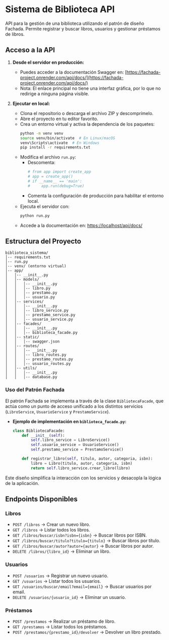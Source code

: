 # Sistema de Biblioteca API

API para la gestión de una biblioteca utilizando el patrón de diseño Fachada. Permite registrar y buscar libros, usuarios y gestionar préstamos de libros.

## Acceso a la API

1. **Desde el servidor en producción:**
   - Puedes acceder a la documentación Swagger en: [https://fachada-project.onrender.com/api/docs/](https://fachada-project.onrender.com/api/docs/)
   - Nota: El enlace principal no tiene una interfaz gráfica, por lo que no redirige a ninguna página visible.

2. **Ejecutar en local:**
   - Clona el repositorio o descarga el archivo ZIP y descomprímelo.
   - Abre el proyecto en tu editor favorito.
   - Crea un entorno virtual y activa la dependencia de los paquetes:
     ```bash
     python -m venv venv
     source venv/bin/activate  # En Linux/macOS
     venv\Scripts\activate  # En Windows
     pip install -r requirements.txt
     ```
   - Modifica el archivo `run.py`:
     - Descomenta:
       ```python
       # from app import create_app
       # app = create_app()
       # if __name__ == 'main':
       #     app.run(debug=True)
       ```
     - Comenta la configuración de producción para habilitar el entorno local.
   - Ejecuta el servidor con:
     ```bash
     python run.py
     ```
   - Accede a la documentación en: [https://localhost/api/docs/](https://localhost/api/docs/)

## Estructura del Proyecto

```
biblioteca_sistema/
│-- requirements.txt
│-- run.py
│-- venv/ (entorno virtual)
│-- app/
│   │-- __init__.py
│   │-- models/
│   │   │-- __init__.py
│   │   │-- libro.py
│   │   │-- prestamo.py
│   │   │-- usuario.py
│   │-- services/
│   │   │-- __init__.py
│   │   │-- libro_service.py
│   │   │-- prestamo_service.py
│   │   │-- usuario_service.py
│   │-- facades/
│   │   │-- __init__.py
│   │   │-- biblioteca_facade.py
│   │-- static/
│   │   │-- swagger.json
│   │-- routes/
│   │   │-- __init__.py
│   │   │-- libro_routes.py
│   │   │-- prestamo_routes.py
│   │   │-- usuario_routes.py
│   │-- utils/
│   │   │-- __init__.py
│   │   │-- database.py
```

### Uso del Patrón Fachada

El patrón Fachada se implementa a través de la clase `BibliotecaFacade`, que actúa como un punto de acceso unificado a los distintos servicios (`LibroService`, `UsuarioService` y `PrestamoService`).

- **Ejemplo de implementación en `biblioteca_facade.py`:**
  ```python
  class BibliotecaFacade:
      def __init__(self):
          self.libro_service = LibroService()
          self.usuario_service = UsuarioService()
          self.prestamo_service = PrestamoService()

      def registrar_libro(self, titulo, autor, categoria, isbn):
          libro = Libro(titulo, autor, categoria, isbn)
          return self.libro_service.crear_libro(libro)
  ```
  
Este diseño simplifica la interacción con los servicios y desacopla la lógica de la aplicación.

## Endpoints Disponibles

### **Libros**
- `POST /libros` → Crear un nuevo libro.
- `GET /libros` → Listar todos los libros.
- `GET /libros/buscar/isbn?isbn={isbn}` → Buscar libros por ISBN.
- `GET /libros/buscar/titulo?titulo={titulo}` → Buscar libros por título.
- `GET /libros/buscar/autor?autor={autor}` → Buscar libros por autor.
- `DELETE /libros/{libro_id}` → Eliminar un libro.

### **Usuarios**
- `POST /usuarios` → Registrar un nuevo usuario.
- `GET /usuarios` → Listar todos los usuarios.
- `GET /usuarios/buscar/email?email={email}` → Buscar usuarios por email.
- `DELETE /usuarios/{usuario_id}` → Eliminar un usuario.

### **Préstamos**
- `POST /prestamos` → Realizar un préstamo de libro.
- `GET /prestamos` → Listar todos los préstamos.
- `POST /prestamos/{prestamo_id}/devolver` → Devolver un libro prestado.



